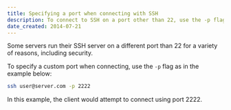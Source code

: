 ```yaml
---
title: Specifying a port when connecting with SSH
description: To connect to SSH on a port other than 22, use the -p flag.
date_created: 2014-07-21
---
```


Some servers run their SSH server on a different port than 22 for a variety of reasons, including security.

To specify a custom port when connecting, use the `-p` flag as in the example below:

```bash
ssh user@server.com -p 2222
```

In this example, the client would attempt to connect using port 2222.

